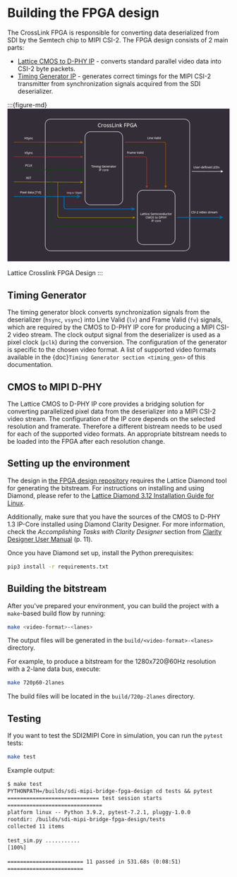 # Building the FPGA design

The CrossLink FPGA is responsible for converting data deserialized from SDI by the Semtech chip to MIPI CSI-2.
The FPGA design consists of 2 main parts:

* [Lattice CMOS to D-PHY IP](https://www.latticesemi.com/en/Products/DesignSoftwareAndIP/IntellectualProperty/IPCore/IPCores04/CMOStoMIPICSI2InterfaceBridge) - converts standard parallel video data into CSI-2 byte packets.
* [Timing Generator IP](https://github.com/antmicro/sdi-mipi-bridge-fpga-design/blob/main/src/sdi2mipi.py) - generates correct timings for the MIPI CSI-2 transmitter from synchronization signals acquired from the SDI deserializer.

:::{figure-md}
![SDI FPGA Design Block Diagram](img/SDI_block_fpga.png)

Lattice Crosslink FPGA Design
:::

## Timing Generator

The timing generator block converts synchronization signals from the deserializer (`hsync`, `vsync`) into Line Valid (`lv`) and Frame Valid (`fv`) signals, which are required by the CMOS to D-PHY IP core for producing a MIPI CSI-2 video stream.
The clock output signal from the deserializer is used as a pixel clock (`pclk`) during the conversion.
The configuration of the generator is specific to the chosen video format.
A list of supported video formats available in the {doc}`Timing Generator section <timing_gen>` of this documentation.

## CMOS to MIPI D-PHY

The Lattice CMOS to D-PHY IP core provides a bridging solution for converting parallelized pixel data from the deserializer into a MIPI CSI-2 video stream.
The configuration of the IP core depends on the selected resolution and framerate.
Therefore a different bistream needs to be used for each of the supported video formats. An appropriate bitstream needs to be loaded into the FPGA after each resolution change.

## Setting up the environment

The design in [the FPGA design repository](https://github.com/antmicro/sdi-mipi-bridge-fpga-design) requires the Lattice Diamond tool for generating the bitstream.
For instructions on installing and using Diamond, please refer to the [Lattice Diamond 3.12 Installation Guide for Linux](https://www.latticesemi.com/view_document?document_id=53082).

Additionally, make sure that you have the sources of the CMOS to D-PHY 1.3 IP-Core installed using Diamond Clarity Designer.
For more information, check the _Accomplishing Tasks with Clarity Designer_ section from [Clarity Designer User Manual](https://www.latticesemi.com/view_document?document_id=52649) (p. 11).

Once you have Diamond set up, install the Python prerequisites:

```bash
pip3 install -r requirements.txt
```

## Building the bitstream

After you've prepared your environment, you can build the project with a `make`-based build flow by running:

```bash
make <video-format>-<lanes>
```

The output files will be generated in the `build/<video-format>-<lanes>` directory.

For example, to produce a bitstream for the 1280x720@60Hz resolution with a 2-lane data bus, execute:

```bash
make 720p60-2lanes
```

The build files will be located in the `build/720p-2lanes` directory.


## Testing

If you want to test the SDI2MIPI Core in simulation, you can run the `pytest` tests:

```bash
make test
```

Example output:

```
$ make test
PYTHONPATH=/builds/sdi-mipi-bridge-fpga-design cd tests && pytest
============================= test session starts ==============================
platform linux -- Python 3.9.2, pytest-7.2.1, pluggy-1.0.0
rootdir: /builds/sdi-mipi-bridge-fpga-design/tests
collected 11 items

test_sim.py ...........                                                  [100%]

======================== 11 passed in 531.68s (0:08:51) ========================
```
